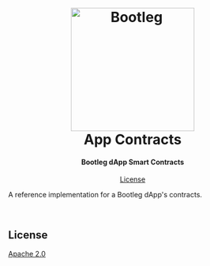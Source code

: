 <h1 align="center">
  <br/>
  <a href='https://github.com/ConsenSys/web3studio-bootleg'><img
      width='250px'
      alt='Bootleg'
      src="https://user-images.githubusercontent.com/5770007/52348724-02aa0780-29f3-11e9-9039-71880d1af2b6.png" /></a>
  <br/>
  App Contracts
  <br/>
</h1>

<h4 align="center">
 Bootleg dApp Smart Contracts
</h4>

<p align="center">
  <a href="#license">License</a>
</p>

A reference implementation for a Bootleg dApp's contracts.

<br/>

## License

[Apache 2.0](LICENSE)
